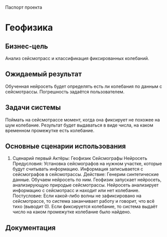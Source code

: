 Паспорт проекта
# Геофизика

## Бизнес-цель
Анализ сейсмотрасс и классификация фиксированных колебаний.

## Ожидаемый результат
Обученная нейросеть будет определять есть ли колебания по данным с сейсмотрассы. Погрешность задаётся пользователем.

## Задачи системы
Поймать на сейсмотрассе момент, когда она фиксирует не похожее на шум колебание. 
Результат будет выдаваться в виде числа, на каком временном промежутке есть колебание.

## Основные сценарии использования
1. Сценарий первый
Актёры:
Геофизик
Сейсмографы
Нейросеть
Предусловия:
Установка сейсмографов на нужном участке, которые будут считывать информацию.
Информация записывается с сейсмографов в сейсмотрассы.
Действие:
Генерим синтетические данные.
Обучаем нейросеть по ним.
Геофизик запускает нейросеть, анализирующую природые сейсмотрассы.
Нейросеть анализирует информацию с сейсмотрасс и находит или нет колебание.
Постусловие:
Если какой-либо волны не зафиксировано на сейсмотрассе, то система заканчивает работу и говорит, что всё тихо (выводит 0).
Если фиксируется колебание, то система выдаёт число на каком промежутке колебание было найдено.


## Документация




